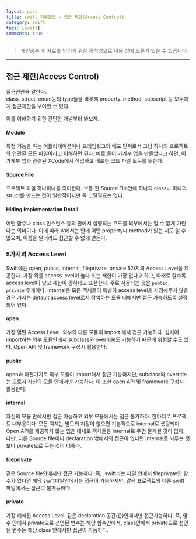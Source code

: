 ```yaml
---
layout: post
title: swift 기본문법 - 접근 제한(Access Control)
category: swift
tags: [swift]
comments: true
---
```


> 개인공부 후 자료를 남기기 위한 목적임으로 내용 상에 오류가 있을 수 있습니다.    

<hr>


## 접근 제한(Access Control)

접근권한을 말한다.<br>
class, struct, enum등의 type들을 비롯해 property. method, subscript 등 모두에게 접근제한을 부여할 수 있다.

이를 이해하기 위한 간단한 개념부터 봐보자.


#### Module

특정 기능을 하는 어플리케이션이나 프레임워크의 배포 단위로서 그냥 하나의 프로젝트와 연관된 모든 파일이라고 이해하면 된다. 예로 들어 가계부 앱을 만들었다고 하면, 이 가계부 앱과 관련된 XCode에서 작업하고 배포한 코드 파일 모두를 뜻한다.


#### Source File

프로젝트 파일 하나하나를 의미한다. 보통 한 Source File안에 하나의 class나 하나의 struct를 만드는 것이 일반적이지만 꼭 그럴필요는 없다.


#### Hiding Implementation Detail

어떤 함수나 class 인스턴스 등의 안에서 실행되는 코드를 외부에서는 알 수 없게 가린다는 의미이다. 이에 따라 밖에서는 안에 어떤 property나 method가 있는 지도 알 수 없으며, 이름을 알더라도 접근할 수 없게 만든다.


### 5가지의 Access Level

Swift에는 open, public, internal, fileprivate, private 5가지의 Access Level을 제공한다. 가장 위를 access level이 높다 또는 제한이 가장 없다고 하고, 아래로 갈수록 access level이 낮고 제한이 강하다고 표현한다. 주로 사용되는 것은 `public, private` 두개이다. internal은 모든 객체들이 특별히 access level을 지정해주지 않을 경우 가지는 default access level로서 작업하는 모듈 내에서만 접근 가능하도록 설정되어 있다.


#### open

가장 열린 Access Level. 외부의 다른 모듈이 import 해서 접근 가능하다. 심지어 import하는 외부 모듈안에서 subclass와 override도 가능하기 때문에 위험할 수도 있다. Open API 및 framework 구성시 활용한다.


#### public

open과 마찬가지로 외부 모듈이 import해서 접근 가능하지만, subclass와 override는 오로지 자신의 모듈 안에서만 가능하다. 이 또한 open API 및 framework 구성시 활용한다.


#### internal

자신의 모듈 안에서만 접근 가능하고 외부 모듈에서는 접근 불가하다. 한마디로 프로젝트 내부용이다. 모든 객체는 별도의 지정이 없으면 기본적으로 internal로 셋팅되며 Open API를 제공하지 않는 앱은 대체로 객체들을 internal로 두면 문제될 것이 없다. 다만, 다른 Source file이나 declaration 밖에서의 접근이 없다면 internal로 놔두는 것보다 private으로 두는 것이 더좋다.


#### fileprivate

같은 Source file안에서만 접근 가능하다. 즉, .swift라는 파일 안에서 fileprivate인 함수가 있다면 해당 swift파일안에서는 접근이 가능하지만, 같은 프로젝트의 다른 swift 파일에서는 접근이 불가능하다.


#### private

가장 폐쇄된 Access Level. 같은 declaration 공간({})안에서만 접근가능하다. 즉, 함수 안에서 private으로 선언된 변수는 해당 함수안에서, class안에서 private으로 선언된 변수는 해당 class 안에서만 접근이 가능하다.  
